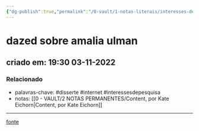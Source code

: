```yaml
---
{"dg-publish":true,"permalink":"/0-vault/1-notas-literais/interesses-de-pesquisa/dazed-sobre-amalia-ulman/","tags":["disserte","internet","interessesdepesquisa"],"dgHomeLink":true,"dgShowLocalGraph":true,"dgShowFileTree":true,"dgEnableSearch":true,"noteIcon":""}
---
```


# dazed sobre amalia ulman
## criado em: 19:30 03-11-2022

### Relacionado
- palavras-chave: #disserte #internet #interessesdepesquisa
- notas: [[0 - VAULT/2 NOTAS PERMANENTES/Content, por Kate Eichorn\|Content, por Kate Eichorn]]
---
[fonte](https://www.dazeddigital.com/art-photography/article/39375/1/amalia-ulman-2014-instagram-hoax-predicted-the-way-we-use-social-media)

